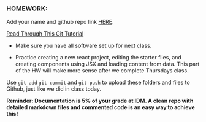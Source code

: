 ### HOMEWORK:

Add your name and github repo link [HERE](https://docs.google.com/spreadsheets/d/1ryJFZAnDA5L_ABK1gYpNUpHBivjNqLz5VNYoyoscjnY/edit?gid=0#gid=0).

[Read Through This Git Tutorial](http://rogerdudler.github.io/git-guide/)


- Make sure you have all software set up for next class.

- Practice creating a new react project, editing the starter files, and creating components using JSX and loading content from data. This part of the HW will make more sense after we complete Thursdays class.

Use `git add` `git commit` and `git push` to upload these folders and files to Github, just like we did in class today.

**Reminder: Documentation is 5% of your grade at IDM. A clean repo with detailed markdown files and commented code is an easy way to achieve this!**
